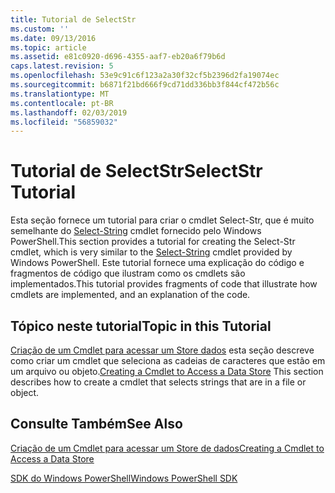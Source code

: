 ```yaml
---
title: Tutorial de SelectStr
ms.custom: ''
ms.date: 09/13/2016
ms.topic: article
ms.assetid: e81c0920-d696-4355-aaf7-eb20a6f79b6d
caps.latest.revision: 5
ms.openlocfilehash: 53e9c91c6f123a2a30f32cf5b2396d2fa19074ec
ms.sourcegitcommit: b6871f21bd666f9cd71dd336bb3f844cf472b56c
ms.translationtype: MT
ms.contentlocale: pt-BR
ms.lasthandoff: 02/03/2019
ms.locfileid: "56859032"
---
```

# <a name="selectstr-tutorial"></a><span data-ttu-id="2327c-102">Tutorial de SelectStr</span><span class="sxs-lookup"><span data-stu-id="2327c-102">SelectStr Tutorial</span></span>

<span data-ttu-id="2327c-103">Esta seção fornece um tutorial para criar o cmdlet Select-Str, que é muito semelhante do [Select-String](/powershell/module/microsoft.powershell.utility/select-string) cmdlet fornecido pelo Windows PowerShell.</span><span class="sxs-lookup"><span data-stu-id="2327c-103">This section provides a tutorial for creating the Select-Str cmdlet, which is very similar to the [Select-String](/powershell/module/microsoft.powershell.utility/select-string) cmdlet provided by Windows PowerShell.</span></span> <span data-ttu-id="2327c-104">Este tutorial fornece uma explicação do código e fragmentos de código que ilustram como os cmdlets são implementados.</span><span class="sxs-lookup"><span data-stu-id="2327c-104">This tutorial provides fragments of code that illustrate how cmdlets are implemented, and an explanation of the code.</span></span>

## <a name="topic-in-this-tutorial"></a><span data-ttu-id="2327c-105">Tópico neste tutorial</span><span class="sxs-lookup"><span data-stu-id="2327c-105">Topic in this Tutorial</span></span>

<span data-ttu-id="2327c-106">[Criação de um Cmdlet para acessar um Store dados](./creating-a-cmdlet-to-access-a-data-store.md) esta seção descreve como criar um cmdlet que seleciona as cadeias de caracteres que estão em um arquivo ou objeto.</span><span class="sxs-lookup"><span data-stu-id="2327c-106">[Creating a Cmdlet to Access a Data Store](./creating-a-cmdlet-to-access-a-data-store.md) This section describes how to create a cmdlet that selects strings that are in a file or object.</span></span>

## <a name="see-also"></a><span data-ttu-id="2327c-107">Consulte Também</span><span class="sxs-lookup"><span data-stu-id="2327c-107">See Also</span></span>

[<span data-ttu-id="2327c-108">Criação de um Cmdlet para acessar um Store de dados</span><span class="sxs-lookup"><span data-stu-id="2327c-108">Creating a Cmdlet to Access a Data Store</span></span>](./creating-a-cmdlet-to-access-a-data-store.md)

[<span data-ttu-id="2327c-109">SDK do Windows PowerShell</span><span class="sxs-lookup"><span data-stu-id="2327c-109">Windows PowerShell SDK</span></span>](../windows-powershell-reference.md)
